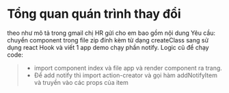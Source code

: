 # Tổng quan quán trình thay đổi
theo như mô tả trong gmail chị HR gửi cho em bao gồm nội dung
Yêu cầu: chuyển component trong file zip đính kèm từ dạng createClass sang sử dụng react Hook và viết 1 app demo chạy phần notify.
Logic cũ để chạy code: 
> - import component index và file app và render component ra trang.
> - Để add notify thì import action-creator và gọi hàm addNotifyItem và truyền vào các props của item

